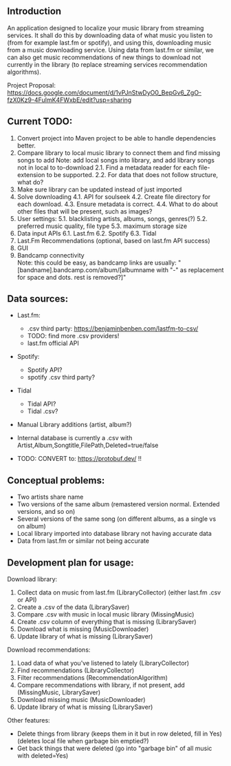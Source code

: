## Introduction
An application designed to localize your music library from streaming services. 
It shall do this by downloading data of what music you listen to (from for example last.fm or spotify),
and using this, downloading music from a music downloading service. Using data from last.fm or similar, 
we can also get music recommendations of new things to download not currently in the library (to replace
streaming services recommendation algorithms). 

Project Proposal:
https://docs.google.com/document/d/1vPJnStwDyO0_BepGv6_ZgO-fzX0Kz9-4FuImK4FWxbE/edit?usp=sharing

## Current TODO:
1. Convert project into Maven project to be able to handle dependencies better.
2. Compare library to local music library to connect them and find missing songs to add
    Note: add local songs into library, and add library songs not in local to to-download
    2.1. Find a metadata reader for each file-extension to be supported. 
    2.2. For data that does not follow structure, what do?
3. Make sure library can be updated instead of just imported
4. Solve downloading 
    4.1. API for soulseek
    4.2. Create file directory for each download. 
    4.3. Ensure metadata is correct.
    4.4. What to do about other files that will be present, such as images?
5. User settings:
    5.1. blacklisting artists, albums, songs, genres(?)
    5.2. preferred music quality, file type
    5.3. maximum storage size  
6. Data input APIs 
    6.1. Last.fm
    6.2. Spotify
    6.3. Tidal
7. Last.Fm Recommendations (optional, based on last.fm API success)
8. GUI
9. Bandcamp connectivity   
    Note: this could be easy, as bandcamp links are usually:
        "[bandname].bandcamp.com/album/[albumname with "-" as replacement for space and dots. rest is removed?]"

## Data sources:
- Last.fm:
    - .csv third party: https://benjaminbenben.com/lastfm-to-csv/
    - TODO: find more .csv providers!
    - last.fm official API
- Spotify:
    - Spotify API?
    - spotify .csv third party?
- Tidal 
    - Tidal API?
    - Tidal .csv?
- Manual Library additions (artist, album?)

- Internal database is currently a .csv with Artist,Album,Songtitle,FilePath,Deleted=true/false
- TODO: CONVERT to: https://protobuf.dev/ !!

## Conceptual problems: 
- Two artists share name
- Two versions of the same album (remastered version normal. Extended versions, and so on)
- Several versions of the same song (on different albums, as a single vs on album)
- Local library imported into database library not having accurate data 
- Data from last.fm or similar not being accurate

## Development plan for usage:

Download library:
1. Collect data on music from last.fm (LibraryCollector) (either last.fm .csv or API)
2. Create a .csv of the data (LibrarySaver)
3. Compare .csv with music in local music library (MissingMusic)
4. Create .csv column of everything that is missing (LibrarySaver)
7. Download what is missing (MusicDownloader)
8. Update library of what is missing (LibrarySaver)

Download recommendations:
1. Load data of what you've listened to lately (LibraryCollector)
2. Find recommendations (LibraryCollector)
3. Filter recommendations (RecommendationAlgorithm)
3. Compare recommendations with library, if not present, add (MissingMusic, LibrarySaver)
4. Download missing music (MusicDownloader)
5. Update library of what is missing (LibrarySaver)

Other features:
- Delete things from library (keeps them in it but in row deleted, fill in Yes) (deletes local file when garbage bin emptied?)
- Get back things that were deleted (go into "garbage bin" of all music with deleted=Yes)